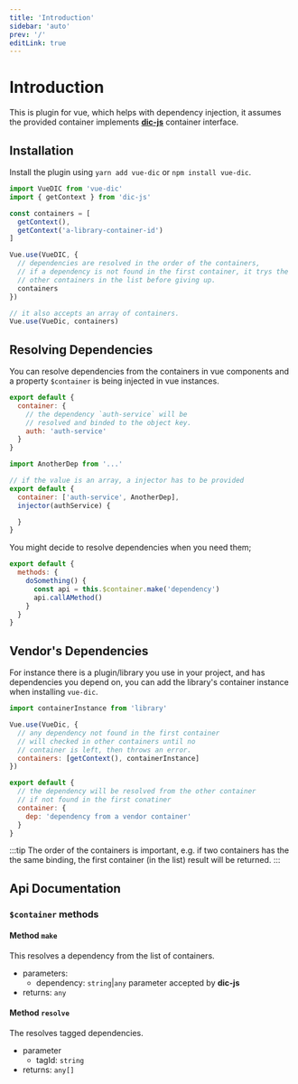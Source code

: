 ```yaml
---
title: 'Introduction'
sidebar: 'auto'
prev: '/'
editLink: true
---
```


# Introduction

This is plugin for vue, which helps with dependency injection, it assumes the provided container implements [**dic-js**](https://heywhy.github.io/dic-js/) container interface.

## Installation

Install the plugin using `yarn add vue-dic` or `npm install vue-dic`.

```js
import VueDIC from 'vue-dic'
import { getContext } from 'dic-js'

const containers = [
  getContext(),
  getContext('a-library-container-id')
]

Vue.use(VueDIC, {
  // dependencies are resolved in the order of the containers,
  // if a dependency is not found in the first container, it trys the
  // other containers in the list before giving up.
  containers
})

// it also accepts an array of containers.
Vue.use(VueDic, containers)
```

## Resolving Dependencies

You can resolve dependencies from the containers in vue components and a property `$container` is being injected in vue instances.

```js
export default {
  container: {
    // the dependency `auth-service` will be
    // resolved and binded to the object key.
    auth: 'auth-service'
  }
}

import AnotherDep from '...'

// if the value is an array, a injector has to be provided
export default {
  container: ['auth-service', AnotherDep],
  injector(authService) {

  }
}
```
You might decide to resolve dependencies when you need them;
```js
export default {
  methods: {
    doSomething() {
      const api = this.$container.make('dependency')
      api.callAMethod()
    }
  }
}

```

## Vendor's Dependencies

For instance there is a plugin/library you use in your project, and has dependencies you depend on, you can add the library's container instance when installing `vue-dic`.

```js
import containerInstance from 'library'

Vue.use(VueDic, {
  // any dependency not found in the first container
  // will checked in other containers until no
  // container is left, then throws an error.
  containers: [getContext(), containerInstance]
})

export default {
  // the dependency will be resolved from the other container
  // if not found in the first conatiner
  container: {
    dep: 'dependency from a vendor container'
  }
}
```

:::tip
The order of the containers is important, e.g. if two containers has the the same binding, the first container (in the list) result will be returned.
:::

## Api Documentation

### `$container` methods

#### Method `make`
This resolves a dependency from the list of containers.

* parameters:
  * dependency: `string`|`any` parameter accepted by **dic-js**
* returns: `any`

#### Method `resolve`

The resolves tagged dependencies.

* parameter
  * tagId: `string`
* returns: `any[]`
